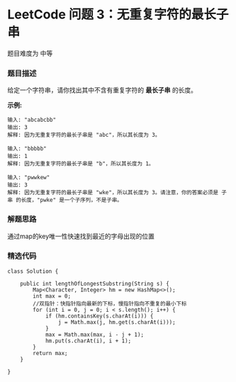   
# LeetCode 问题 3：无重复字符的最长子串

题目难度为 中等

### 题目描述

给定一个字符串，请你找出其中不含有重复字符的 **最长子串** 的长度。

**示例:**

```
输入: "abcabcbb"
输出: 3 
解释: 因为无重复字符的最长子串是 "abc"，所以其长度为 3。
```

```
输入: "bbbbb"
输出: 1
解释: 因为无重复字符的最长子串是 "b"，所以其长度为 1。
```

```
输入: "pwwkew"
输出: 3
解释: 因为无重复字符的最长子串是 "wke"，所以其长度为 3。请注意，你的答案必须是 子串 的长度，"pwke" 是一个子序列，不是子串。
```

### 解题思路

通过map的key唯一性快速找到最近的字母出现的位置

### 精选代码

```
class Solution {
    
    public int lengthOfLongestSubstring(String s) {
        Map<Character, Integer> hm = new HashMap<>();
        int max = 0;
        //双指针：快指针指向最新的下标，慢指针指向不重复的最小下标
        for (int i = 0, j = 0; i < s.length(); i++) {
            if (hm.containsKey(s.charAt(i))) {
                j = Math.max(j, hm.get(s.charAt(i)));
            }
            max = Math.max(max, i - j + 1);
            hm.put(s.charAt(i), i + 1);
        }
        return max;
    }
    
}
```
